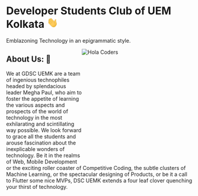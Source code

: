 # Developer Students Club of UEM Kolkata <img src="https://github.com/ItsRoy69/ItsRoy69/blob/main/Hi.gif" width="30">
Emblazoning Technology in an epigrammatic style.

<img align="right" src="https://user-images.githubusercontent.com/78967360/183272327-dd9a5ab2-951d-4389-b841-ca001e3ba109.jpg" alt="Hola Coders" width="300" height="300"/> 

<h2 align="left"> About Us: 🤔</h2>
<p>We at GDSC UEMK are a team of ingenious technophiles headed by splendacious leader Megha Paul, who aim to foster the appetite of learning the various aspects and prospects of the world of technology in the most exhilarating and scintillating way possible. We look forward to grace all the students and arouse fascination about the inexplicable wonders of technology. Be it in the realms of Web, Mobile Development or the exciting roller coaster of Competitive Coding, the subtle clusters of Machine Learning, or the spectacular designing of Products, or be it a call to Flutter some nice MVPs, DSC UEMK extends a four leaf clover quenching your thirst of technology.
</p>
